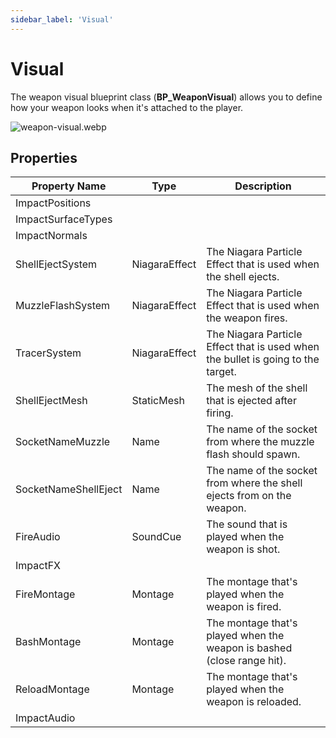 ```yaml
---
sidebar_label: 'Visual'
---
```


# Visual

The weapon visual blueprint class (**BP_WeaponVisual**) allows you to define how your weapon looks when it's attached to the player.

![weapon-visual.webp](//img/inventory/weapons/weapon-visual.webp)

## Properties

| Property Name        | Type          | Description                                                                      |
|----------------------|---------------|----------------------------------------------------------------------------------|
| ImpactPositions      |               |                                                                                  |
| ImpactSurfaceTypes   |               |                                                                                  |
| ImpactNormals        |               |                                                                                  |
| ShellEjectSystem     | NiagaraEffect | The Niagara Particle Effect that is used when the shell ejects.                  |
| MuzzleFlashSystem    | NiagaraEffect | The Niagara Particle Effect that is used when the weapon fires.                  |
| TracerSystem         | NiagaraEffect | The Niagara Particle Effect that is used when the bullet is going to the target. |
| ShellEjectMesh       | StaticMesh    | The mesh of the shell that is ejected after firing.                              |
| SocketNameMuzzle     | Name          | The name of the socket from where the muzzle flash should spawn.                 |
| SocketNameShellEject | Name          | The name of the socket from where the shell ejects from on the weapon.           |
| FireAudio            | SoundCue      | The sound that is played when the weapon is shot.                                |
| ImpactFX             |               |                                                                                  |
| FireMontage          | Montage       | The montage that's played when the weapon is fired.                              |
| BashMontage          | Montage       | The montage that's played when the weapon is bashed (close range hit).           |
| ReloadMontage        | Montage       | The montage that's played when the weapon is reloaded.                           |
| ImpactAudio          |               |                                                                                  |